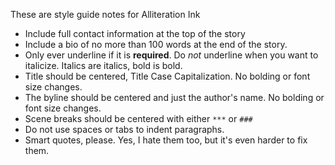 These are style guide notes for Alliteration Ink

* Include full contact information at the top of the story
* Include a bio of no more than 100 words at the end of the story.
* Only ever underline if it is **required**.  Do *not* underline when you want to italicize.  Italics are italics, bold is bold.
* Title should be centered, Title Case Capitalization.  No bolding or font size changes.
* The byline should be centered and just the author's name.  No bolding or font size changes.
* Scene breaks should be centered with either `***` or `###`
* Do not use spaces or tabs to indent paragraphs.
* Smart quotes, please.  Yes, I hate them too, but it's even harder to fix them.
